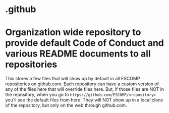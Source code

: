 # .github
# Organization wide repository to provide default Code of Conduct and various README documents to all repositories

This stores a few files that will show up by default in all ESCOMP repositories on github.com. Each repository can have a custom version of any of the files here that will override files here. But, if those files are NOT in the repository, when you go to `https://github.com/ESCOMP/<repository>` you'll see the default files from here. They will NOT show up in a local clone of the repository, but only on the web through github.com.
